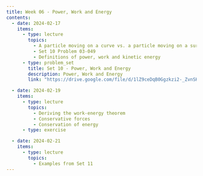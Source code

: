```yaml
---
title: Week 06 - Power, Work and Energy
contents:
  - date: 2024-02-17
    items:
      - type: lecture
        topics:
          - A particle moving on a curve vs. a particle moving on a surface
          - Set 10 Problem 03-049
          - Definitions of power, work and kinetic energy
      - type: problem_set
        title: Set 10 - Power, Work and Energy
        description: Power, Work and Energy
        link: "https://drive.google.com/file/d/1lZ9ceDqB0Ggzkzi2-_ZvnSHJWBZiPnzw/view?usp=sharing"

  - date: 2024-02-19
    items:
      - type: lecture
        topics:
          - Deriving the work-energy theorem
          - Conservative forces
          - Conservation of energy
      - type: exercise

  - date: 2024-02-21
    items:
      - type: lecture
        topics:
          - Examples from Set 11
---
```


